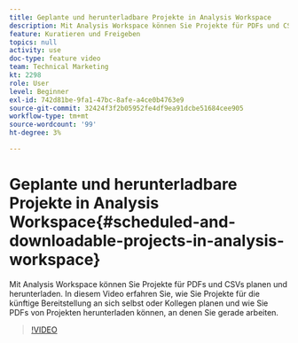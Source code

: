 ```yaml
---
title: Geplante und herunterladbare Projekte in Analysis Workspace
description: Mit Analysis Workspace können Sie Projekte für PDFs und CSVs planen und herunterladen. In diesem Video erfahren Sie, wie Sie Projekte für die künftige Bereitstellung an sich selbst oder Kollegen planen und wie Sie PDFs von Projekten herunterladen können, an denen Sie gerade arbeiten.
feature: Kuratieren und Freigeben
topics: null
activity: use
doc-type: feature video
team: Technical Marketing
kt: 2298
role: User
level: Beginner
exl-id: 742d81be-9fa1-47bc-8afe-a4ce0b4763e9
source-git-commit: 32424f3f2b05952fe4df9ea91dcbe51684cee905
workflow-type: tm+mt
source-wordcount: '99'
ht-degree: 3%

---
```


# Geplante und herunterladbare Projekte in Analysis Workspace{#scheduled-and-downloadable-projects-in-analysis-workspace}

Mit Analysis Workspace können Sie Projekte für PDFs und CSVs planen und herunterladen. In diesem Video erfahren Sie, wie Sie Projekte für die künftige Bereitstellung an sich selbst oder Kollegen planen und wie Sie PDFs von Projekten herunterladen können, an denen Sie gerade arbeiten.

>[!VIDEO](https://video.tv.adobe.com/v/24709/?quality=12)
